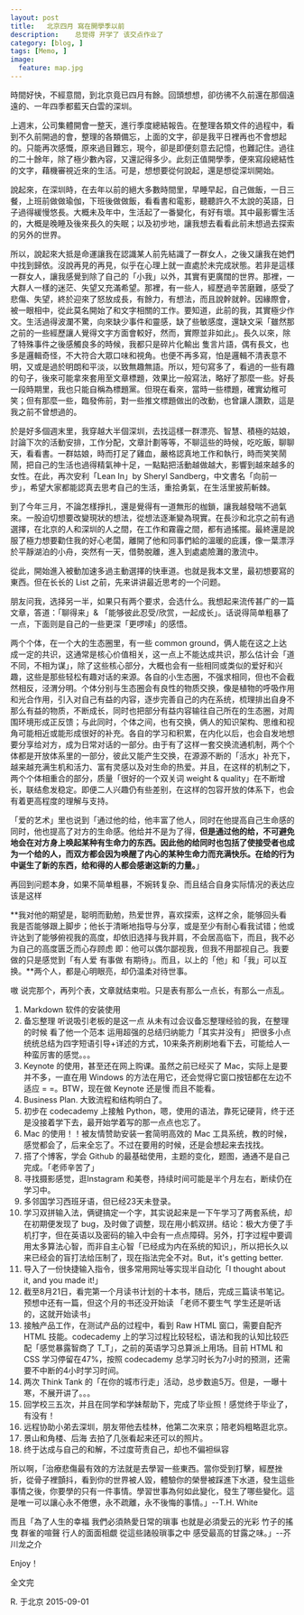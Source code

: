```yaml
---
layout: post  
title:   北京四月 寫在開學季以前 
description:    总觉得 开学了 该交点作业了 
category: [blog, ]  
tags: [Memo, ]  
image:
  feature: map.jpg
---
```


時間好快，不經意間，到北京竟已四月有餘。回頭想想，卻彷彿不久前還在那個遠遠的、一年四季都藍天白雲的深圳。 

上週末，公司集體開會一整天，進行季度總結報告。在整理各類文件的過程中，看到不久前開過的會，整理的各類備忘，上面的文字，卻是我平日裡再也不會想起的。只能再次感慨，原來過目難忘，現今，卻是即便刻意去記憶，也難記住。過往的二十餘年，除了極少數內容，又還記得多少。此刻正值開學季，便來寫段總結性的文字，藉機審視近來的生活。可是，想想要從何說起，還是想從深圳開始。

說起來，在深圳時，在去年以前的絕大多數時間里，早睡早起，自己做飯，一日三餐，上班前做做瑜伽，下班後做做飯，看看書和電影，聽聽許久不太說的英語，日子過得緩慢悠長。大概未及年中，生活起了一番變化，有好有壞。其中最影響生活的，大概是晚睡及後來長久的失眠；以及初步地，讓我想去看看此前未想過去探索的另外的世界。

所以，說起來大抵是命運讓我在認識某人前先結識了一群女人，之後又讓我在她們中找到歸依。沒說再見的再見，似乎在心理上就一直處於未完成狀態。若非是這樣一群女人，讓我感覺到除了自己的「小我」以外，其實有更廣闊的世界。那裡，一大群人一樣的迷茫、失望又充滿希望。那裡，有一些人，經歷過辛苦磨難，感受了悲傷、失望，終於迎來了怒放成長，有餘力，有想法，而且說幹就幹。因緣際會，被一眼相中，從此莫名開始了和文字相關的工作。要知道，此前的我，其實極少作文。生活過得波瀾不驚，向來缺少事件和靈感，缺了些敏感度，還缺文采「雖然那之前的一些經歷讓人覺得文字方面會較好，然而，實際並非如此」。長久以來，除了特殊事件之後感觸良多的時候，我都只是碎片化輸出 隻言片語，偶有長文，也多是邏輯奇怪，不大符合大眾口味和視角。也便不再多寫，怕是邏輯不清表意不明，又或是過於明朗和平淡，以致無趣無語。所以，短句寫多了，看過的一些有趣的句子，後來可能拿來套用至文章標題，效果比一般寫法，略好了那麼一些。好長一段時期里，我也只能自稱為標題黨。但現在看來，當時一些標題，確實幼稚可笑；但有那麼一些，臨發佈前，對一些推文標題做出的改動，也曾讓人讚歎，這是我之前不曾想過的。

於是好多個週末里，我穿越大半個深圳，去找這樣一群漂亮、智慧、積極的姑娘，討論下次的活動安排，工作分配，文章計劃等等，不聊這些的時候，吃吃飯，聊聊天，看看書。一群姑娘，時而打足了雞血，嚴格認真地工作和執行，時而笑笑鬧鬧，把自己的生活也過得精氣神十足，一點點把活動越做越大，影響到越來越多的女性。在此，再次安利「Lean In」by Sheryl Sandberg，中文書名「向前一步」，希望大家都能認真去思考自己的生活，重拾勇氣，在生活里披荊斬棘。

到了今年三月，不論怎樣掙扎，還是覺得有一道無形的枷鎖，讓我越發喘不過氣來。一股迫切想要改變現狀的想法，從想法逐漸變為現實。在長沙和北京之前有過選擇，在北京的人和深圳的人之間，在工作和霧霾之間，都有過搖擺。最終還是說服了極力想要勸住我的好心老闆，離開了他和同事們給的溫暖的庇護，像一葉漂浮於平靜湖泊的小舟，突然有一天，借勢脫離，進入到處處險灘的激流中。

從此，開始進入被動加速多過主動選擇的快車道。也就是我本文里，最初想要寫的東西。但在长长的 List 之前，先来讲讲最近思考的一个问题。

朋友问我，选择另一半，如果只有两个要求，会选什么。我想起来流传甚广的一篇文章，答道：「聊得来」& 「能够彼此忍受/欣赏，一起成长」。话说得简单粗暴了一点，下面则是自己的一些更深「更啰嗦」的感悟。

两个个体，在一个大的生态圈里，有一些 common ground，俩人能在这之上达成一定的共识，这通常是核心价值相关，这一点上不能达成共识，那么估计会「道不同，不相为谋」，除了这些核心部分，大概也会有一些相同或类似的爱好和兴趣，这些是那些轻松有趣对话的来源。各自的小生态圈，不强求相同，但也不会截然相反，泾渭分明。个体分别与生态圈会有良性的物质交换，像是植物的呼吸作用和光合作用，引入对自己有益的内容，逐步完善自己的内在系统，梳理排出自身不那么有益的物质，不断成长，同时也把部分有益内容输往自己所在的生态圈，对周围环境形成正反馈；与此同时，个体之间，也有交换，俩人的知识架构、思维和视角可能相近或能形成很好的补充。各自的学习和积累，在内化以后，也会自发地想要分享给对方，成为日常对话的一部分。由于有了这样一套交换流通机制，两个个体都是开放体系里的一部分，彼此又能产生交换，在源源不断的「活水」补充下，越来越充满生机和活力、富有灵感以及对生命的热爱。并且，在这样的机制之下，两个个体相重合的部分，质量「很好的一个双关词 weight & quality」在不断增长，联结愈发稳定。即便二人兴趣仍有些差别，在这样的包容开放的体系下，也会有着更高程度的理解与支持。

「爱的艺术」里也说到「通过他的给，他丰富了他人，同时在他提高自己生命感的同时，他也提高了对方的生命感。他给并不是为了得，**但是通过他的给，不可避免地会在对方身上唤起某种有生命力的东西。因此他的给同时也包括了使接受者也成为一个给的人，而双方都会因为唤醒了内心的某种生命力而充满快乐。在给的行为中诞生了新的东西，给和得的人都会感谢这新的力量。**」

再回到问题本身，如果不简单粗暴，不婉转复杂、而且结合自身实际情况的表达应该是这样

**我对他的期望是，聪明而勤勉，热爱世界，喜欢探索，这样之余，能够回头看我是否能够跟上脚步；他长于清晰地指导与分享，或是至少有耐心看我试错；他或许达到了能够俯视我的高度，却依旧选择与我并肩，不会居高临下，而且，我不必为自己的高度匮乏而心存顾虑 即：他可以偶尔鄙视我，但我不用鄙视自己。我要做的只是感觉到「有人爱 有事做 有期待」。而且，以上的「他」和「我」可以互换。**两个人，都是心明眼亮，却仍温柔对待世事。

嗷 说完那个，再列个表，文章就结束啦。只是表有那么一点长，有那么一点乱。

1. Markdown 软件的安装使用
2. 备忘整理 听说吸引老板的是这一点 从未有过会议备忘整理经验的我，在整理的时候 看了他一个范本 运用超强的总结归纳能力「其实并没有」 把很多小点统统总结为四字短语引导+详述的方式，10来条齐刷刷地看下去，可能给人一种蛮厉害的感觉。。。
3. Keynote 的使用，甚至还在网上购课。虽然之前已经买了 Mac，实际上是要并不多，一直在用 Windows 的方法在用它，还会觉得它窗口按钮都在左边不适应 = =。BTW，现在做 Keynote 还是慢 而且不能看。
4. Business Plan. 大致流程和结构明白了。
5. 初步在 codecademy 上接触 Python，嗯，使用的语法，靠死记硬背，终于还是没接着学下去，最开始学着写的那一点点也忘了。
6. Mac 的使用！！被友情赞助安装一套简明高效的 Mac 工具系统，教的时候，感觉都会了，后来全忘了。不过在要用的时候，还是会想起来去找找。
7. 搭了个博客，学会 Github 的最基础使用，主题的变化，题图，通通不是自己完成。「老师辛苦了」
8. 寻找摄影感觉，逛Instagram 和美卷，持续时间可能是半个月左右，断续仍在学习中。
9. 多邻国学习西班牙语，但已经23天未登录。
10. 学习双拼输入法，俩键搞定一个字，其实说起来是一下午学习了两套系统，却在初期便发现了 bug，及时做了调整，现在用小鹤双拼。结论：极大方便了手机打字，但在英语以及密码的输入中会有一点点障碍。另外，打字过程中要调用太多算法心智，而非自主心智「已经成为内在系统的知识」，所以把长久以来已经会的盲打法给压制了，现在指法完全不对。But，it's getting better.
11. 导入了一份快捷输入指令，很多常用网址等实现半自动化「I thought about it, and you made it!」
12. 截至8月21日，看完第一个月读书计划的十本书，随后，完成三篇读书笔记。预想中还有一篇，但这个月的书还没开始读 「老师不要生气 学生还是听话的，这就开始读书」
13. 接触产品工作，在测试产品的过程中，看到 Raw HTML 窗口，需要自配齐 HTML 技能。codecademy 上的学习过程比较轻松，语法和我的认知比较匹配「感觉暴露智商了 T_T」，之前的英语学习总算派上用场。目前 HTML 和 CSS 学习停留在47%，按照 codecademy 总学习时长为7小时的预测，还需要不中断的4小时学习时间。
14. 两次 Think Tank 的「在你的城市行走」活动，总步数逾5万。但是，一曝十寒，不展开讲了。。。
15. 回学校三五次，并且在同学和学妹帮助下，完成了毕业照！感觉终于毕业了，有没有！
16. 远程协助小弟去深圳，朋友带他去桂林，他第二次来京；陪老妈粗略逛北京。
17. 景山和角楼、后海 去拍了几张看起来还可以的照片。
18. 终于达成与自己的和解，不过度苛责自己，却也不偏袒纵容


所以啊，「治療悲傷最有效的方法就是去學習一些東西。當你受到打擊，經歷挫折，從骨子裡顫抖，看到你的世界被人毀，體驗你的榮譽被踩進下水道，發生這些事情之後，你要學的只有一件事情。學習世事為何如此變化，發生了哪些變化。這是唯一可以讓心永不倦憊，永不疏離，永不後悔的事情。」--T.H. White

而且「為了人生的幸福 我們必須熱愛日常的瑣事 也就是必須愛云的光彩 竹子的搖曳 群雀的喧聲 行人的面面相覷 從這些諸般瑣事之中 感受最高的甘露之味。」--芥川龙之介

Enjoy！

全文完

R.
于北京
2015-09-01






